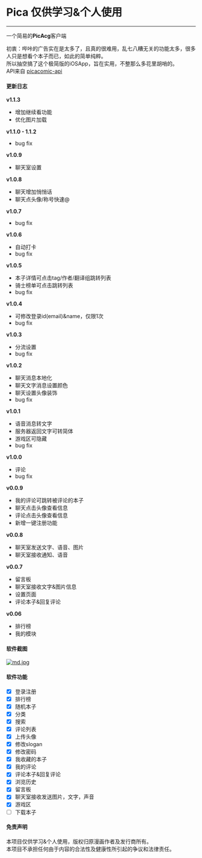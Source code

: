 # Pica 仅供学习&个人使用  
---  
一个简易的**PicAcg**客户端  
  
初衷：哔咔的广告实在是太多了，且真的很难用，乱七八糟无关的功能太多，很多人只是想看个本子而已，如此的简单纯粹。  
所以抽空搞了这个极简版的iOSApp，旨在实用，不整那么多花里胡哨的。  
API来自 [picacomic-api](https://github.com/czp3009/picacomic-api) 

#### 更新日志  
**v1.1.3**   
*  增加继续看功能  
*  优化图片加载  

**v1.1.0 - 1.1.2**   
*  bug fix   

**v1.0.9**   
*  聊天室设置    

**v1.0.8**   
*  聊天增加悄悄话   
*  聊天点头像/称号快速@  

**v1.0.7**   
*  bug fix   

**v1.0.6**  
*  自动打卡    
*  bug fix   

**v1.0.5**  
*  本子详情可点击tag/作者/翻译组跳转列表  
*  骑士榜单可点击跳转列表    
*  bug fix   

**v1.0.4**  
* 可修改登录id(email)&name，仅限1次   
* bug fix   

**v1.0.3**  
* 分流设置   
* bug fix   

**v1.0.2**  
* 聊天消息本地化  
* 聊天文字消息设置颜色  
* 聊天设置头像装饰   
* bug fix   

**v1.0.1**  
* 语音消息转文字  
* 服务器返回文字可转简体  
* 游戏区可隐藏  
* bug fix   

**v1.0.0**  
* 评论    
* bug fix   

**v0.0.9**  
*  我的评论可跳转被评论的本子  
*  聊天点击头像查看信息  
*  评论点击头像查看信息  
*  新增一键注册功能  

**v0.0.8**  
*  聊天室发送文字、语音、图片  
*  聊天室接收通知、语音  

**v0.0.7**  
*  留言板  
* 聊天室接收文字&图片信息  
* 设置页面  
* 评论本子&回复评论  

**v0.06**  
* 排行榜  
* 我的模块


#### 软件截图  
[![md.jpg](https://z3.ax1x.com/2021/06/28/RNHakQ.md.jpg)](https://imgtu.com/i/RNHakQ)  

#### 软件功能  
* [x] 登录注册
* [x] 排行榜
* [x] 随机本子
* [x] 分类
* [x] 搜索
* [x] 评论列表
* [x] 上传头像
* [x] 修改slogan
* [x] 修改密码
* [x] 我收藏的本子
* [x] 我的评论
* [x] 评论本子&回复评论
* [x] 浏览历史
* [x] 留言板
* [x] 聊天室接收发送图片，文字，声音
* [x] 游戏区
* [ ] 下载本子  

#### 免责声明  
本项目仅供学习&个人使用，版权归原漫画作者及发行商所有。  
本项目不承担任何由于内容的合法性及健康性所引起的争议和法律责任。
